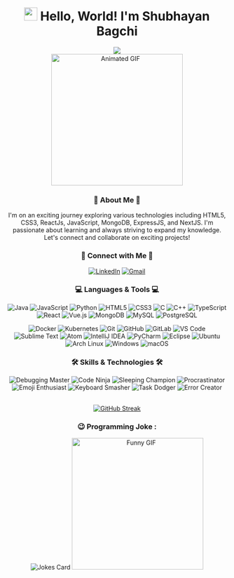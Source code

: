 <div align="center">
  <h1><img src="https://media.giphy.com/media/hvRJCLFzcasrR4ia7z/giphy.gif" width="30px"/> Hello, World! I'm Shubhayan Bagchi</h1>
</div>

<div align="center">
  <img src="https://readme-typing-svg.herokuapp.com?font=Ubuntu+Mono&color=cyan&size=24&center=true&vCenter=true&width=500&height=45&lines=Passionately+exploring+website+design;Linux+Ricing;Tech-Enthusiast;📚+Boundary+Pusher;Love+to+learn+new+tech..<3;Distro+hopper">
</div>

<div align="center">
<img src="https://media.giphy.com/media/13HgwGsXF0aiGY/giphy.gif" width="300" height="300" alt="Animated GIF">
</div>

<div align="center">
  <h3>🚀 About Me 🚀</h3>
  <p>I'm on an exciting journey exploring various technologies including HTML5, CSS3, ReactJs, JavaScript, MongoDB, ExpressJS, and NextJS. I'm passionate about learning and always striving to expand my knowledge. Let's connect and collaborate on exciting projects!</p>
</div>

<div align="center">
  <h3>🌟 Connect with Me 🌟</h3>
  <p>
    <a href="https://www.linkedin.com/in/shubhayan-bagchi-b83522275/"><img src="https://img.shields.io/badge/LinkedIn-0077B5?style=for-the-badge&logo=linkedin&logoColor=white" alt="LinkedIn"></a>
    <a href="mailto:shubhayanbagchi30@gmail.com"><img src="https://img.shields.io/badge/Gmail-D14836?style=for-the-badge&logo=gmail&logoColor=white" alt="Gmail"></a>
  </p>
</div>

<div align="center">
  <h3>💻 Languages & Tools 💻</h3>
  <p>
    <img src="https://img.shields.io/badge/Java-ED8B00?style=for-the-badge&logo=java&logoColor=white" alt="Java">
    <img src="https://img.shields.io/badge/JavaScript-F7DF1E?style=for-the-badge&logo=javascript&logoColor=black" alt="JavaScript">
    <img src="https://img.shields.io/badge/Python-14354C?style=for-the-badge&logo=python&logoColor=white" alt="Python">
    <img src="https://img.shields.io/badge/HTML5-E34F26?style=for-the-badge&logo=html5&logoColor=white" alt="HTML5">
    <img src="https://img.shields.io/badge/CSS3-1572B6?style=for-the-badge&logo=css3&logoColor=white" alt="CSS3">
    <img src="https://img.shields.io/badge/C-00599C?style=for-the-badge&logo=c&logoColor=white" alt="C">
    <img src="https://img.shields.io/badge/C++-00599C?style=for-the-badge&logo=c%2B%2B&logoColor=white" alt="C++">
    <img src="https://img.shields.io/badge/TypeScript-007ACC?style=for-the-badge&logo=typescript&logoColor=white" alt="TypeScript">
    <img src="https://img.shields.io/badge/React-61DAFB?style=for-the-badge&logo=react&logoColor=white" alt="React">
    <img src="https://img.shields.io/badge/Vue.js-4FC08D?style=for-the-badge&logo=vue.js&logoColor=white" alt="Vue.js">
    <img src="https://img.shields.io/badge/MongoDB-4EA94B?style=for-the-badge&logo=mongodb&logoColor=white" alt="MongoDB">
    <img src="https://img.shields.io/badge/MySQL-4479A1?style=for-the-badge&logo=mysql&logoColor=white" alt="MySQL">
    <img src="https://img.shields.io/badge/PostgreSQL-336791?style=for-the-badge&logo=postgresql&logoColor=white" alt="PostgreSQL">
  </p>
  <p>
    <img src="https://img.shields.io/badge/Docker-2496ED?style=for-the-badge&logo=docker&logoColor=white" alt="Docker">
    <img src="https://img.shields.io/badge/Kubernetes-326CE5?style=for-the-badge&logo=kubernetes&logoColor=white" alt="Kubernetes">
    <img src="https://img.shields.io/badge/Git-F05032?style=for-the-badge&logo=git&logoColor=white" alt="Git">
    <img src="https://img.shields.io/badge/GitHub-181717?style=for-the-badge&logo=github&logoColor=white" alt="GitHub">
    <img src="https://img.shields.io/badge/GitLab-FCA121?style=for-the-badge&logo=gitlab&logoColor=white" alt="GitLab">
    <img src="https://img.shields.io/badge/Visual_Studio_Code-007ACC?style=for-the-badge&logo=visual%20studio%20code&logoColor=white" alt="VS Code">
    <img src="https://img.shields.io/badge/Sublime_Text-FF9800?style=for-the-badge&logo=sublime-text&logoColor=white" alt="Sublime Text">
    <img src="https://img.shields.io/badge/Atom-66595C?style=for-the-badge&logo=atom&logoColor=white" alt="Atom">
    <img src="https://img.shields.io/badge/IntelliJ_IDEA-000000?style=for-the-badge&logo=intellij-idea&logoColor=white" alt="IntelliJ IDEA">
    <img src="https://img.shields.io/badge/PyCharm-000000?style=for-the-badge&logo=pycharm&logoColor=white" alt="PyCharm">
    <img src="https://img.shields.io/badge/Eclipse-2C2255?style=for-the-badge&logo=eclipse&logoColor=white" alt="Eclipse">
    <img src="https://img.shields.io/badge/Ubuntu-E95420?style=for-the-badge&logo=ubuntu&logoColor=white" alt="Ubuntu">
    <img src="https://img.shields.io/badge/Arch_Linux-1793D1?style=for-the-badge&logo=arch-linux&logoColor=white" alt="Arch Linux">
    <img src="https://img.shields.io/badge/Windows-0078D6?style=for-the-badge&logo=windows&logoColor=white" alt="Windows">
    <img src="https://img.shields.io/badge/macOS-000000?style=for-the-badge&logo=apple&logoColor=white" alt="macOS">
  </p>
</div>
<div align="center">
  <h3>🛠️ Skills & Technologies 🛠️</h3>
  <p>
    <img src="https://img.shields.io/badge/Debugging_Master-4285F4?style=for-the-badge&logo=bug&logoColor=white" alt="Debugging Master">
    <img src="https://img.shields.io/badge/Code_Ninja-FF0000?style=for-the-badge&logo=ninja&logoColor=white" alt="Code Ninja">
    <img src="https://img.shields.io/badge/Sleeping_Champion-E10098?style=for-the-badge&logo=zzz&logoColor=white" alt="Sleeping Champion">
    <img src="https://img.shields.io/badge/Procrastinator-336791?style=for-the-badge&logo=hourglass&logoColor=white" alt="Procrastinator">
    <img src="https://img.shields.io/badge/Emoji_Enthusiast-121011?style=for-the-badge&logo=emojipedia&logoColor=white" alt="Emoji Enthusiast">
    <img src="https://img.shields.io/badge/Keyboard_Smasher-F05032?style=for-the-badge&logo=keyboard&logoColor=white" alt="Keyboard Smasher">
    <img src="https://img.shields.io/badge/Task_Dodger-4CAF50?style=for-the-badge&logo=shady&logoColor=white" alt="Task Dodger">
    <img src="https://img.shields.io/badge/Error_Creator-17A4BA?style=for-the-badge&logo=oops&logoColor=white" alt="Error Creator">
  </p>
</div>

<br>
<div align="center">
<a href="https://git.io/streak-stats"><img src="https://github-readme-streak-stats.herokuapp.com?user=S11UB11AYAN&theme=dark" alt="GitHub Streak" /></a>
<h3>😉 Programming Joke :</h3>
<!-- HTML -->
<img src="https://readme-jokes.vercel.app/api" alt="Jokes Card">

  <img src="https://media.giphy.com/media/12NUbkX6p4xOO4/giphy.gif" width="300" height="300" alt="Funny GIF">
</div>
<br>
